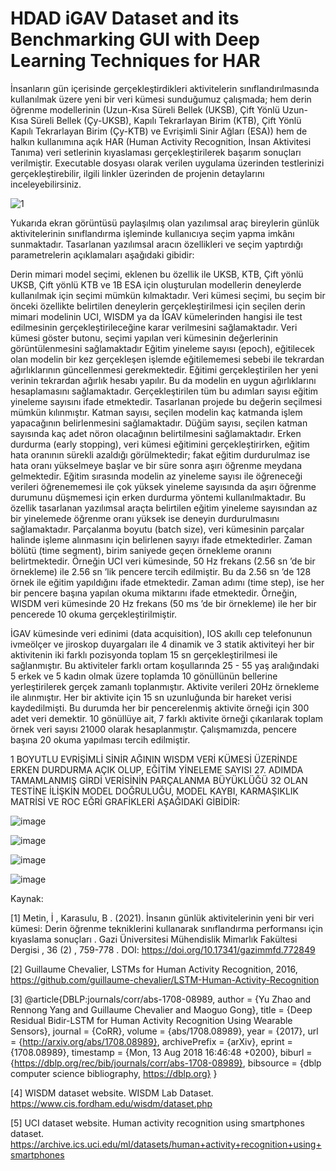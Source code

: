 # HDAD iGAV Dataset and its Benchmarking GUI with Deep Learning Techniques for HAR

İnsanların gün içerisinde gerçekleştirdikleri aktivitelerin sınıflandırılmasında kullanılmak üzere yeni bir veri kümesi sunduğumuz çalışmada; hem derin öğrenme modellerinin (Uzun-Kısa Süreli Bellek (UKSB), Çift Yönlü Uzun-Kısa Süreli Bellek (Çy-UKSB), Kapılı Tekrarlayan Birim (KTB), Çift Yönlü Kapılı Tekrarlayan Birim (Çy-KTB) ve Evrişimli Sinir Ağları (ESA)) hem de halkın kullanımına açık HAR (Human Activity Recognition, İnsan Aktivitesi Tanıma) veri setlerinin kıyaslaması gerçekleştirilerek başarım sonuçları verilmiştir. Executable dosyası olarak verilen uygulama üzerinden testlerinizi gerçekleştirebilir, ilgili linkler üzerinden de projenin detaylarını inceleyebilirsiniz. 

![1](https://user-images.githubusercontent.com/11638083/113777365-a5758200-9733-11eb-85f8-5c8faef80435.jpg)

Yukarıda ekran görüntüsü paylaşılmış olan yazılımsal araç bireylerin günlük aktivitelerinin sınıflandırma işleminde kullanıcıya seçim yapma imkânı sunmaktadır. Tasarlanan yazılımsal aracın özellikleri ve seçim yaptırdığı parametrelerin açıklamaları aşağıdaki gibidir:

Derin mimari model seçimi, eklenen bu özellik ile UKSB, KTB, Çift yönlü UKSB, Çift yönlü KTB ve 1B ESA için oluşturulan modellerin deneylerde kullanılmak için seçimi mümkün kılmaktadır. 
Veri kümesi seçimi, bu seçim bir önceki özellikte belirtilen deneylerin gerçekleştirilmesi için seçilen derin mimari modelinin UCI, WISDM ya da İGAV kümelerinden hangisi ile test edilmesinin gerçekleştirileceğine karar verilmesini sağlamaktadır.
Veri kümesi göster butonu, seçimi yapılan veri kümesinin değerlerinin görüntülenmesini sağlamaktadır
Eğitim yineleme sayısı (epoch), eğitilecek olan modelin bir kez gerçekleşen işlemde eğitilememesi sebebi ile tekrardan ağırlıklarının güncellenmesi gerekmektedir. Eğitimi gerçekleştirilen her yeni verinin tekrardan ağırlık hesabı yapılır. Bu da modelin en uygun ağırlıklarını hesaplamasını sağlamaktadır. Gerçekleştirilen tüm bu adımları sayısı eğitim yineleme sayısını ifade etmektedir. Tasarlanan projede bu değerin seçilmesi mümkün kılınmıştır.
Katman sayısı, seçilen modelin kaç katmanda işlem yapacağının belirlenmesini sağlamaktadır.
Düğüm sayısı, seçilen katman sayısında kaç adet nöron olacağının belirtilmesini sağlamaktadır.
Erken durdurma (early stopping), veri kümesi eğitimini gerçekleştirirken, eğitim hata oranının sürekli azaldığı görülmektedir; fakat eğitim durdurulmaz ise hata oranı yükselmeye başlar ve bir süre sonra aşırı öğrenme meydana gelmektedir. Eğitim sırasında modelin az yineleme sayısı ile öğreneceği verileri öğrenememesi ile çok yüksek yineleme sayısında da aşırı öğrenme durumunu düşmemesi için erken durdurma yöntemi kullanılmaktadır. Bu özellik tasarlanan yazılımsal araçta belirtilen eğitim yineleme sayısından az bir yinelemede öğrenme oranı yüksek ise deneyin durdurulmasını sağlamaktadır.
Parçalanma boyutu (batch size), veri kümesinin parçalar halinde işleme alınmasını için belirlenen sayıyı ifade etmektedirler. 
Zaman bölütü (time segment), birim saniyede geçen örnekleme oranını belirtmektedir. Örneğin UCI veri kümesinde, 50 Hz frekans (2.56 sn ’de bir örnekleme) ile 2.56 sn ’lik pencere tercih edilmiştir. Bu da 2.56 sn ’de 128 örnek ile eğitim yapıldığını ifade etmektedir.
Zaman adımı (time step), ise her bir pencere başına yapılan okuma miktarını ifade etmektedir. Örneğin, WISDM veri kümesinde 20 Hz frekans (50 ms ’de bir örnekleme) ile her bir pencerede 10 okuma gerçekleştirilmiştir.

İGAV kümesinde veri edinimi (data acquisition), IOS akıllı cep telefonunun ivmeölçer ve jiroskop duyargaları ile 4 dinamik ve 3 statik aktiviteyi her bir aktivitenin iki farklı pozisyonda toplam 15 sn gerçekleştirilmesi ile sağlanmıştır. Bu aktiviteler farklı ortam koşullarında 25 - 55 yaş aralığındaki 5 erkek ve 5 kadın olmak üzere toplamda 10 gönüllünün bellerine yerleştirilerek gerçek zamanlı toplanmıştır. Aktivite verileri 20Hz örnekleme ile alınmıştır. Her bir aktivite için 15 sn uzunluğunda bir hareket verisi kaydedilmişti. Bu durumda her bir pencerelenmiş aktivite örneği için 300 adet veri demektir. 10 gönüllüye ait, 7 farklı aktivite örneği çıkarılarak toplam örnek veri sayısı 21000 olarak hesaplanmıştır. Çalışmamızda, pencere başına 20 okuma yapılması tercih edilmiştir.


1 BOYUTLU EVRİŞİMLİ SİNİR AĞININ WISDM VERİ KÜMESİ ÜZERİNDE ERKEN DURDURMA AÇIK OLUP, EĞİTİM YİNELEME SAYISI 27. ADIMDA TAMAMLANMIŞ GİRDİ VERİSİNİN PARÇALANMA BÜYÜKLÜĞÜ 32 OLAN TESTİNE İLİŞKİN MODEL DOĞRULUĞU, MODEL KAYBI, KARMAŞIKLIK MATRİSİ VE ROC EĞRİ GRAFİKLERİ AŞAĞIDAKİ GİBİDİR:

![image](https://user-images.githubusercontent.com/11638083/113777477-cf2ea900-9733-11eb-87c7-1d7edc83fe91.png)

![image](https://user-images.githubusercontent.com/11638083/113777496-d3f35d00-9733-11eb-9d5f-43a7d6ee6662.png)

![image](https://user-images.githubusercontent.com/11638083/113777511-d8b81100-9733-11eb-941e-076528f4f1ea.png)

![image](https://user-images.githubusercontent.com/11638083/113777517-de155b80-9733-11eb-92b5-860af1886899.png)


Kaynak:

[1] Metin, İ , Karasulu, B . (2021). İnsanın günlük aktivitelerinin yeni bir veri kümesi: Derin öğrenme tekniklerini kullanarak sınıflandırma performansı için kıyaslama sonuçları . Gazi Üniversitesi Mühendislik Mimarlık Fakültesi Dergisi , 36 (2) , 759-778 . DOI: https://doi.org/10.17341/gazimmfd.772849

[2] Guillaume Chevalier, LSTMs for Human Activity Recognition, 2016, https://github.com/guillaume-chevalier/LSTM-Human-Activity-Recognition

[3] @article{DBLP:journals/corr/abs-1708-08989, author = {Yu Zhao and Rennong Yang and Guillaume Chevalier and Maoguo Gong}, title = {Deep Residual Bidir-LSTM for Human Activity Recognition Using Wearable Sensors}, journal = {CoRR}, volume = {abs/1708.08989}, year = {2017}, url = {http://arxiv.org/abs/1708.08989}, archivePrefix = {arXiv}, eprint = {1708.08989}, timestamp = {Mon, 13 Aug 2018 16:46:48 +0200}, biburl = {https://dblp.org/rec/bib/journals/corr/abs-1708-08989}, bibsource = {dblp computer science bibliography, https://dblp.org} }

[4] WISDM dataset website. WISDM Lab Dataset. https://www.cis.fordham.edu/wisdm/dataset.php

[5] UCI dataset website. Human activity recognition using smartphones dataset. https://archive.ics.uci.edu/ml/datasets/human+activity+recognition+using+smartphones
